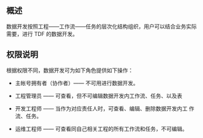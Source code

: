 ## 概述

数据开发按照工程——工作流——任务的层次化结构组织，用户可以结合业务实际需要，进行 TDF 的数据开发。

## 权限说明

根据权限不同，数据开发可为如下角色提供如下操作：

- 主帐号拥有者（协作者）—— 不可用进行数据开发。

- 工程管理员 —— 可查看，但不可编辑数据开发内工作流、任务、以及表

- 开发工程师 —— 当作为对应责任人时，可查看、编辑、删除数据开发内工
作流、任务。

- 运维工程师 —— 可查看同自己相关工程的所有工作流和任务，不可编辑。
